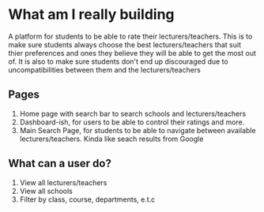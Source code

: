 # What am I really building
A platform for students to be able to rate their lecturers/teachers.
This is to make sure students always choose the best lecturers/teachers
that suit thier preferences and ones they believe they will be able to 
get the most out of.
It is also to make sure students don't end up discouraged due to 
uncompatibilities between them and the lecturers/teachers

## Pages
1. Home page with search bar to search schools and lecturers/teachers
2. Dashboard-ish, for users to be able to control their ratings and more.
3. Main Search Page, for students to be able to navigate between available lecturers/teachers. Kinda like seach results from Google

## What can a user do?
1. View all lecturers/teachers
2. View all schools
3. Filter by class, course, departments, e.t.c
